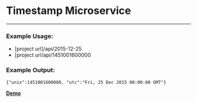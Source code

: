 
# Timestamp Microservice
* * *

### Example Usage:

*   [project url]/api/2015-12-25
*   [project url/api/1451001600000

### Example Output:

`{"unix":1451001600000, "utc":"Fri, 25 Dec 2015 00:00:00 GMT"}`

**[Demo](https://timestamp-microservice.makcanca.repl.co/api/)**